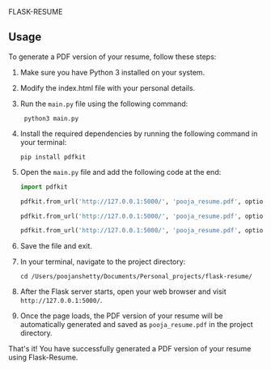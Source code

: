 FLASK-RESUME
    
## Usage

To generate a PDF version of your resume, follow these steps:

1. Make sure you have Python 3 installed on your system.

2. Modify the index.html file with your personal details. 

3. Run the `main.py` file using the following command:
  
   ```shell
    python3 main.py
    ```


4. Install the required dependencies by running the following command in your terminal:

    ```shell
    pip install pdfkit
    ```

5. Open the `main.py` file and add the following code at the end:

    ```python
    import pdfkit

    pdfkit.from_url('http://127.0.0.1:5000/', 'pooja_resume.pdf', options={'disable-smart-shrinking': '', 'dpi': 400, 'print-media-type': True, 'margin-left': '5', 'margin-top': '10', 'margin-right': '1', 'margin-bottom': '3', 'page-height': '255', 'page-width': '210'}) # This PDF will have a non-standard page size (210x255 mm), custom margins, and a high-resolution print quality.

    pdfkit.from_url('http://127.0.0.1:5000/', 'pooja_resume.pdf', options={'disable-smart-shrinking': '','dpi': 400, 'print-media-type': True,'margin-left': '10mm','margin-top': '10mm', 'margin-right': '10mm', 'margin-bottom': '10mm', 'page-size': 'A4'}) # This PDF will have an A4 size (210x297 mm), larger 10mm margins, and high-resolution print quality.

    pdfkit.from_url('http://127.0.0.1:5000/', 'pooja_resume.pdf', options={'disable-smart-shrinking': '','dpi': 400,'print-media-type': True,'margin-left': '5mm','margin-top': '5mm','margin-right': '5mm','margin-bottom': '5mm','page-size': 'A4'})  # This PDF will have an A4 size with smaller 5mm margins and high print quality.

    
    ```
6. Save the file and exit.

7. In your terminal, navigate to the project directory:

    ```shell
    cd /Users/poojanshetty/Documents/Personal_projects/flask-resume/
    ```

8. After the Flask server starts, open your web browser and visit `http://127.0.0.1:5000/`.

9. Once the page loads, the PDF version of your resume will be automatically generated and saved as `pooja_resume.pdf` in the project directory.

That's it! You have successfully generated a PDF version of your resume using Flask-Resume.


